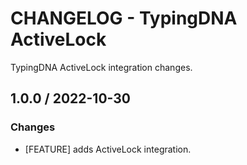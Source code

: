 # CHANGELOG - TypingDNA ActiveLock

TypingDNA ActiveLock integration changes.

## 1.0.0 / 2022-10-30

### Changes

* [FEATURE] adds ActiveLock integration.
